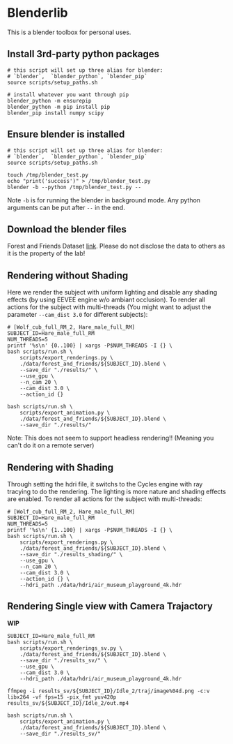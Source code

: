 # Blenderlib

This is a blender toolbox for personal uses.

## Install 3rd-party python packages

```
# this script will set up three alias for blender:
# `blender`,  `blender_python`, `blender_pip`
source scripts/setup_paths.sh

# install whatever you want through pip
blender_python -m ensurepip
blender_python -m pip install pip
blender_pip install numpy scipy
```

## Ensure blender is installed

```
# this script will set up three alias for blender:
# `blender`,  `blender_python`, `blender_pip`
source scripts/setup_paths.sh

touch /tmp/blender_test.py
echo "print('success')" > /tmp/blender_test.py
blender -b --python /tmp/blender_test.py --  
```
Note `-b` is for running the blender in background mode. Any python arguments can be put after `--` in the end.


## Download the blender files

Forest and Friends Dataset [link](https://drive.google.com/drive/folders/19M23Gt2b6ClS4e-7EIfzRhs89TcLJUBn?usp=sharing). Please do not disclose the data to others as it is the property of the lab!


## Rendering without Shading

Here we render the subject with uniform lighting and disable any shading effects (by using EEVEE engine w/o ambiant occlusion). To render all actions for the subject with multi-threads (You might want to adjust the parameter `--cam_dist 3.0` for different subjects):
```
# [Wolf_cub_full_RM_2, Hare_male_full_RM]
SUBJECT_ID=Hare_male_full_RM
NUM_THREADS=5
printf '%s\n' {0..100} | xargs -P$NUM_THREADS -I {} \
bash scripts/run.sh \
    scripts/export_renderings.py \
    ./data/forest_and_friends/${SUBJECT_ID}.blend \
    --save_dir "./results/" \
    --use_gpu \
    --n_cam 20 \
    --cam_dist 3.0 \
    --action_id {}

bash scripts/run.sh \
    scripts/export_animation.py \
    ./data/forest_and_friends/${SUBJECT_ID}.blend \
    --save_dir "./results/"
```
Note: This does not seem to support headless rendering!! (Meaning you can't do it on a remote server)



## Rendering with Shading

Through setting the hdri file, it switchs to the Cycles engine with ray tracying to do the rendering. The lighting is more nature and shading effects are enabled. To render all actions for the subject with multi-threads:
```
# [Wolf_cub_full_RM_2, Hare_male_full_RM]
SUBJECT_ID=Hare_male_full_RM
NUM_THREADS=5
printf '%s\n' {1..100} | xargs -P$NUM_THREADS -I {} \
bash scripts/run.sh \
    scripts/export_renderings.py \
    ./data/forest_and_friends/${SUBJECT_ID}.blend \
    --save_dir "./results_shading/" \
    --use_gpu \
    --n_cam 20 \
    --cam_dist 3.0 \
    --action_id {} \
    --hdri_path ./data/hdri/air_museum_playground_4k.hdr
```


## Rendering Single view with Camera Trajactory

**WIP**

```
SUBJECT_ID=Hare_male_full_RM
bash scripts/run.sh \
    scripts/export_renderings_sv.py \
    ./data/forest_and_friends/${SUBJECT_ID}.blend \
    --save_dir "./results_sv/" \
    --use_gpu \
    --cam_dist 3.0 \
    --hdri_path ./data/hdri/air_museum_playground_4k.hdr

ffmpeg -i results_sv/${SUBJECT_ID}/Idle_2/traj/image%04d.png -c:v libx264 -vf fps=15 -pix_fmt yuv420p results_sv/${SUBJECT_ID}/Idle_2/out.mp4

bash scripts/run.sh \
    scripts/export_animation.py \
    ./data/forest_and_friends/${SUBJECT_ID}.blend \
    --save_dir "./results_sv/"
```